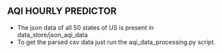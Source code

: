 ## AQI HOURLY PREDICTOR


* The json data of all 50 states of US is present in data_store/json_aqi_data
* To get the parsed csv data just run the aqi_data_processing.py script.
